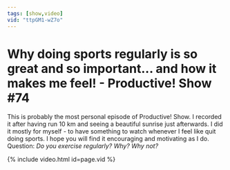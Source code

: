 ```yaml
---
tags: [show,video]
vid: "ttpGM1-wZ7o"
---
```


# Why doing sports regularly is so great and so important... and how it makes me feel! - Productive! Show #74

This is probably the most personal episode of Productive! Show. I recorded it after having run 10 km and seeing a beautiful sunrise just afterwards. I did it mostly for myself - to have something to watch whenever I feel like quit doing sports. I hope you will find it encouraging and motivating as I do. Question: *Do you exercise regularly? Why? Why not?*

{% include video.html id=page.vid %}

<!--More-->

[n]: https://michael.gratis/nozbe